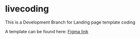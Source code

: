 # livecoding

This is a Development Branch for Landing page template coding

A template can be found here: [Figma link](https://www.figma.com/file/sJZ508vscmrj0c9I2W4vr8/Template-1-(Copy)) 
